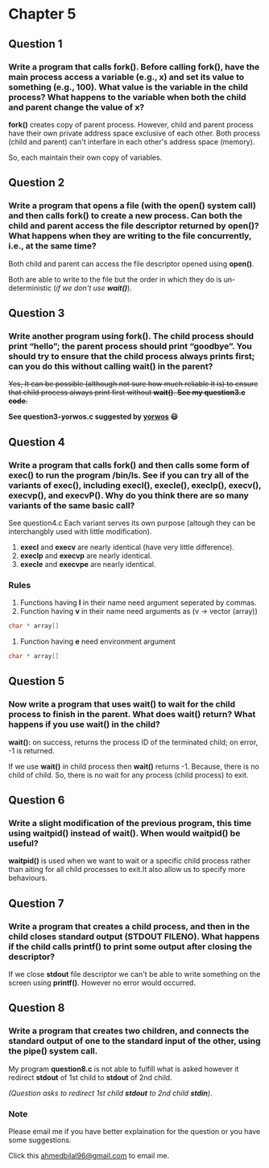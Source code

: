 # Chapter 5

## Question 1

### Write a program that calls fork(). Before calling fork(), have the main process access a variable (e.g., x) and set its value to something (e.g., 100). What value is the variable in the child process? What happens to the variable when both the child and parent change the value of x?

**fork()** creates copy of parent process.
However, child and parent process have their
own private address space exclusive of each
other. Both process (child and parent) can't
interfare in each other's address space (memory).

So, each maintain their own copy of variables.

## Question 2

### Write a program that opens a file (with the open() system call) and then calls fork() to create a new process. Can both the child and parent access the file descriptor returned by open()? What happens when they are writing to the file concurrently, i.e., at the same time?


Both child and parent can access the file descriptor opened using **open()**.

Both are able to write to the file but the order in which they do is un-deterministic (*if we don't use **wait()***).



## Question 3

### Write another program using fork(). The child process should print “hello”; the parent process should print “goodbye”. You should try to ensure that the child process always prints first; can you do this without calling wait() in the parent?

~~Yes, It can be possible (although not sure how much reliable it is) to ensure that child process always print first without **wait()**.
**See my question3.c code**.~~

**See question3-yorwos.c suggested by [yorwos](https://github.com/yorwos) :smiley:**

## Question 4

### Write a program that calls fork() and then calls some form of exec() to run the program /bin/ls. See if you can try all of the variants of exec(), including execl(), execle(), execlp(), execv(), execvp(), and execvP(). Why do you think there are so many variants of the same basic call?

See question4.c
Each variant serves its own purpose (altough they can be interchangbly used with little modification).

1. **execl** and **execv** are nearly identical (have very little difference).
1. **execlp** and **execvp** are nearly identical.
1. **execle** and **execvpe** are nearly identical.

### Rules

1. Functions having **l** in their name need argument seperated by commas.
1. Function having **v** in their name need arguments as (v -> vector (array))

```c
char * array[]
```

1. Function having **e** need environment argument

```c
char * array[]
```

## Question 5

### Now write a program that uses wait() to wait for the child process to finish in the parent. What does wait() return? What happens if you use wait() in the child?

**wait():** on success, returns  the  process ID of the terminated child;
on error, -1 is returned.

If we use **wait()** in child process then **wait()** returns -1. Because, there is no child
of child. So, there is no wait for any process (child process) to exit.

## Question 6

### Write a slight modification of the previous program, this time using waitpid() instead of wait(). When would waitpid() be useful?

**waitpid()** is used when we want to wait or a specific child process rather than aiting for all child processes to exit.It also allow us to specify more behaviours.

## Question 7

### Write a program that creates a child process, and then in the child closes standard output (STDOUT FILENO). What happens if the child calls printf() to print some output after closing the descriptor?

If we close **stdout** file descriptor we can't be
able to write something on the screen using
**printf()**. However no error would occurred.

## Question 8

### Write a program that creates two children, and connects the standard output of one to the standard input of the other, using the pipe() system call.

My program **question8.c** is not able to fulfill what is asked however it redirect **stdout** of 1st child to **stdout** of 2nd child.

*(Question asks to redirect 1st child **stdout** to 2nd child **stdin**)*.

### Note

Please email me if you have better explaination for the question or you have some suggestions.

Click this [ahmedbilal96@gmail.com](mailto:ahmedbilal96@gmail.com) to email me.
